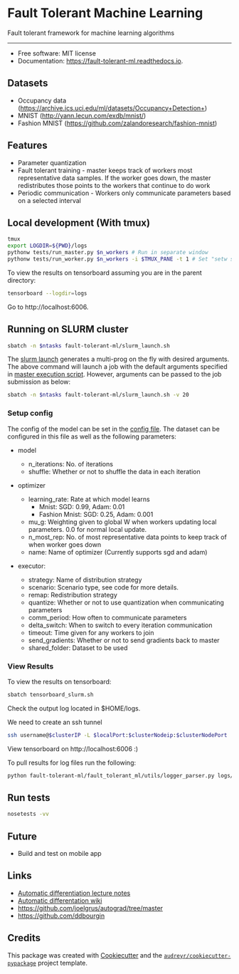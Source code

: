 # Fault Tolerant Machine Learning

Fault tolerant framework for machine learning algorithms

____

* Free software: MIT license
* Documentation: https://fault-tolerant-ml.readthedocs.io.

## Datasets

* Occupancy data (https://archive.ics.uci.edu/ml/datasets/Occupancy+Detection+)
* MNIST (http://yann.lecun.com/exdb/mnist/)
* Fashion MNIST (https://github.com/zalandoresearch/fashion-mnist)

## Features

* Parameter quantization
* Fault tolerant training - master keeps track of workers most representative data samples. If the worker goes down, the master redistributes those points to the workers that continue to do work
* Periodic communication - Workers only communicate parameters based on a selected interval

## Local development (With tmux)

```bash
tmux
export LOGDIR=${PWD}/logs
pythonw tests/run_master.py $n_workers # Run in separate window
pythonw tests/run_worker.py $n_workers -i $TMUX_PANE -t 1 # Set "setw synchronize-panes on" as a tmux setting. Use Ctrl+B,: for insert mode
```

To view the results on tensorboard assuming you are in the parent directory:

```bash
tensorboard --logdir=logs
```

Go to http://localhost:6006.

## Running on SLURM cluster

```bash
sbatch -n $ntasks fault-tolerant-ml/slurm_launch.sh
```

The [slurm launch](slurm_launch.sh) generates a multi-prog on the fly with desired arguments. The above command will launch a job with the default arguments specified in [master execution script](scripts/run_master.py). However, arguments can be passed to the job submission as below:

```bash
sbatch -n $ntasks fault-tolerant-ml/slurm_launch.sh -v 20
```

### Setup config

The config of the model can be set in the [config file](config.yml). The dataset can be configured in this file as well as the following parameters:

* model
    * n_iterations:  No. of iterations
    * shuffle: Whether or not to shuffle the data in each iteration

* optimizer
    * learning_rate: Rate at which model learns
        * Mnist: SGD: 0.99, Adam: 0.01
        * Fashion Mnist: SGD: 0.25, Adam: 0.001
    * mu_g: Weighting given to global W when workers updating local parameters. 0.0 for normal local update.
    * n_most_rep: No. of most representative data points to keep track of when worker goes down
    * name: Name of optimizer (Currently supports sgd and adam)

* executor:
    * strategy: Name of distribution strategy
    * scenario: Scenario type, see code for more details.
    * remap: Redistribution strategy
    * quantize: Whether or not to use quantization when communicating parameters
    * comm_period: How often to communicate parameters
    * delta_switch: When to switch to every iteration communication
    * timeout: Time given for any workers to join
    * send_gradients: Whether or not to send gradients back to master
    * shared_folder: Dataset to be used

### View Results

To view the results on tensorboard:

```bash
sbatch tensorboard_slurm.sh
```

Check the output log located in $HOME/logs. 

We need to create an ssh tunnel 
```bash
ssh username@$clusterIP -L $localPort:$clusterNodeip:$clusterNodePort
```

View tensorboard on http://localhost:6006 :)

To pull results for log files run the following:

```bash
python fault-tolerant-ml/fault_tolerant_ml/utils/logger_parser.py logs/slurm/[fashion-mnist|mnist]/ fault-tolerant-ml/data/[fashion_mnist|mnist]_results.csv
```

## Run tests

```bash
nosetests -vv
```

## Future

* Build and test on mobile app

## Links

* [Automatic differentiation lecture notes](http://www.cs.cmu.edu/~wcohen/10-605/notes/autodiff.pdf)
* [Automatic differentation wiki](https://en.wikipedia.org/wiki/Automatic_differentiation)
* https://github.com/joelgrus/autograd/tree/master
* https://github.com/ddbourgin

## Credits

This package was created with [Cookiecutter](https://github.com/audreyr/cookiecutter) and the [`audreyr/cookiecutter-pypackage`](https://github.com/audreyr/cookiecutter-pypackage) project template.
